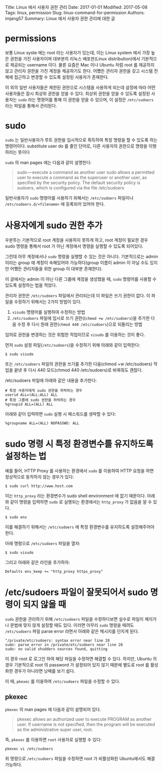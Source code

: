 Title: Linux 에서 사용자 권한 관리
Date: 2017-01-01
Modified: 2017-05-08
Tags: linux, permission
Slug: linux-command-for-permission
Authors: imjang57
Summary: Linux 에서 사용자 권한 관리에 대한 글

# permissions

보통 Linux syste 에는 root 라는 사용자가 있는데, 이는 Linux system 에서 가장 높은 권한을 가진 사용자이며 대부분의 리눅스 배포판(Linux distribution)에서 기본적으로 제공되는 username 이다. 물론 요즘은 Mac 이나 Ubuntu 처럼 root 를 제공하지 않고 관리자 권한을 가진 계정을 제공하기도 한다. 어쨌든 관리자 권한을 갖고 시스템 전체에 접근하고 변경할 수 있도록 설정된 사용자가 존재한다.

이 외의 일반 사용자들은 제한된 권한으로 시스템을 사용하게 되는데 설정에 따라 어떤 사용자들은 잠시 최상위 권한을 얻을 수 있다. 최상위 권한을 얻을 수 있도록 설정된 사용자는 `sudo` 라는 명령어를 통해 이 권한을 얻을 수 있으며, 이 설정은 `/etc/sudoers` 라는 파일을 통해서 관리된다.

# sudo

`sudo` 는 일반사용자가 루트 권한을 임시적으로 획득하여 특정 명령을 할 수 있도록 하는 명령어이다. substitute user do 를 줄인 단어로, 다른 사용자의 권한으로 명령을 이행하라는 뜻이다

`sudo` 의 man pages 에는 다음과 같이 설명한다:

> sudo — execute a command as another user
> sudo allows a permitted user to execute a command as the superuser or another user, as specified by the security policy.
> The default security policy is sudoers, which is configured via the file /etc/sudoers

일반사용자가 `sudo` 명령어를 사용하기 위해서는 `/etc/sudoers` 파일이나 `/etc/sudoers.d/<filename>` 에 등록되어 있어야 한다.

# 사용자에게 sudo 권한 추가

우분투는 기본적으로 root 계정을 사용하지 못하게 하고, root 계정이 필요한 경우 sudo 명령을 통해서 root 가 아닌 계정에서 명령을 실행할 수 있도록 되어있다.

그런데 아무 계정에서나 `sudo` 명령을 실행할 수 있는 것은 아니다. 기본적으로는 admin 이라는 group 에 계정이 속해있어야 가능하다(group 이름이 admin 이 아닐 수도 있지만 어쨌든 관리자들을 위한 group 이 대부분 존재한다).

이 글에서는 admin 이 아닌 다른 그룹에 계정을 생성했을 때, `sudo` 명령어를 사용할 수 있도록 설정하는 법을 적었다.

관리자 권한은 `/etc/sudoers` 파일에서 관리되는데 이 파일은 쓰기 권한이 없다. 이 파일을 수정하기 위해서는 2가지 방법이 있다.

1. `visudo` 명령어를 실행하여 수정하는 방법
2. `/etc/sudoers` 파일에 임시로 쓰기 권한((`chmod +w /etc/sudoers`)을 추가한 다음 수정 후 다시 원래 권한(`chmod 440 /etc/sudoers`)으로 되돌리는 방법

임의로 권한을 변경하는 것은 위험한 작업이므로 `visudo` 를 이용하는 것이 좋다.

먼저 `sudo` 설정 파일(`/etc/sudoers`)을 수정하기 위해 아래와 같이 입력한다:

```
$ sudo visudo
```

또는 `/etc/sudoers` 파일의 권한을 쓰기를 추가한 다음(chmod +w /etc/sudoers) 작업을 끝낸 후 다시 440 모드(chmod 440 /etc/sudoers)로 바꿔줘도 괜찮다.

/etc/sudoers 파일에 아래와 같은 내용을 추가한다:

```
# 특정 사용자에게 sudo 권한을 허락하는 경우
userid ALL=(ALL:ALL) ALL
# 특정 그룹에 sudo 권한을 허락하는 경우
%groupid ALL=(ALL) ALL
```

아래와 같이 입력하면 `sudo` 실행 시 패스워드를 생략할 수 있다:

```
%groupname ALL=(ALL) NOPASSWD: ALL
```

# sudo 명령 시 특정 환경변수를 유지하도록 설정하는 법

예를 들어, HTTP Proxy 를 사용하는 환경에서 `sudo` 를 이용하여 HTTP 요청을 하면 정상적으로 동작하지 않는 경우가 있다:

```
$ sudo curl http://www.host.com
```

이는 `http_proxy` 라는 환경변수가 sudo shell environment 에 없기 때문이다. 아래와 같이 명령을 입력하면 `sudo` 로 실행되는 환경에서는 `http_proxy` 가 없음을 알 수 있다.

```
$ sudo env
```

이를 해결하기 위해서는 `/etc/sudoers` 에 특정 환경변수를 유지하도록 설정해주어야 한다.

아래 명령으로 `/etc/sudoers` 파일을 열자:

```
$ sudo visudo
```

그리고 아래와 같은 라인을 추가하자:

```
Defaults env_keep += "http_proxy https_proxy"
```

# /etc/sudoers 파일이 잘못되어서 sudo 명령이 되지 않을 때

`sudo` 권한을 관리하기 위해 `/etc/sudoers` 파일을 수정하다보면 실수로 파일이 깨지거나 문법에 맞지 않게 설정할 때도 있다. 이러면 아무리 `sudo` 명령을 때려도 `/etc/sudoers` 파일 parse error 라면서 아래와 같은 메시지를 던지게 된다.

```
"/private/etc/sudoers: syntax error near line 28
sudo: parse error in /private/etc/sudoers near line 28
sudo: no valid shudders sources found, quitting
```

이 경우 root 로 로그인 하여 해당 파일을 수정하면 해결할 수 있다. 하지만, Ubuntu 의 경우 기본적으로 root 의 password 가 설정되어 있지 않기 때문에 별도로 root 를 활성화한 경우가 아니라면 낭패를 보기 쉽다.

이 때, `pkexec` 를 이용하여 `/etc/sudoers` 파일을 수정할 수 있다.

## __pkexec__

`pkexec` 의 man pages 에 다음과 같이 설명되어 있다.

> pkexec allows an authorized user to execute PROGRAM as another user. If username is not specified, then the program will be executed as the administrative super user, root.

즉, `pkexec` 를 이용하면 `root` 사용자로 실행할 수 있다:

```
pkexec vi /etc/sudoers
```

위 명령으로 `/etc/sudoers` 파일을 수정하면 root 가 비활성화된 Ubuntu에서도 해결가능하다.
